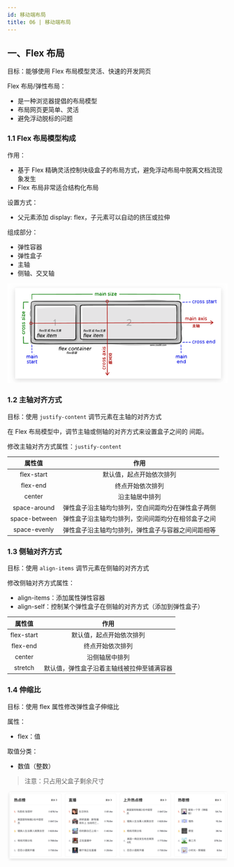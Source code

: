 ```yaml
---
id: 移动端布局
title: 06 | 移动端布局
---
```


## 一、Flex 布局

目标：能够使用 Flex 布局模型灵活、快速的开发网页

Flex 布局/弹性布局：

- 是一种浏览器提倡的布局模型
- 布局网页更简单、灵活
- 避免浮动脱标的问题

### 1.1 Flex 布局模型构成

作用：

- 基于 Flex 精确灵活控制块级盒子的布局方式，避免浮动布局中脱离文档流现象发生
- Flex 布局非常适合结构化布局

设置方式：

- 父元素添加 display: flex，子元素可以自动的挤压或拉伸

组成部分：

- 弹性容器
- 弹性盒子
- 主轴
- 侧轴、交叉轴

![web_study_35](../../assets/Web/Study/web_study_35.png)

### 1.2 主轴对齐方式

目标：使用 `justify-content` 调节元素在主轴的对齐方式

在 Flex 布局模型中，调节主轴或侧轴的对齐方式来设置盒子之间的 间距。

修改主轴对齐方式属性：`justify-content`

|    属性值     |                        作用                        |
| :-----------: | :------------------------------------------------: |
|  flex-start   |              默认值，起点开始依次排列              |
|   flex-end    |                  终点开始依次排列                  |
|    center     |                   沿主轴居中排列                   |
| space-around  | 弹性盒子沿主轴均匀排列，空白间距均分在弹性盒子两侧 |
| space-between | 弹性盒子沿主轴均匀排列，空间间距均分在相邻盒子之间 |
| space-evenly  | 弹性盒子沿主轴均匀排列，弹性盒子与容器之间间距相等 |



### 1.3 侧轴对齐方式

目标：使用 `align-items` 调节元素在侧轴的对齐方式

修改侧轴对齐方式属性：

- align-items：添加属性弹性容器
- align-self：控制某个弹性盒子在侧轴的对齐方式（添加到弹性盒子）

|   属性值   |                    作用                    |
| :--------: | :----------------------------------------: |
| flex-start |          默认值，起点开始依次排列          |
|  flex-end  |              终点开始依次排列              |
|   center   |               沿侧轴居中排列               |
|  stretch   | 默认值，弹性盒子沿着主轴线被拉伸至铺满容器 |



### 1.4 伸缩比

目标：使用 flex 属性修改弹性盒子伸缩比

属性：

- flex：值

取值分类：

- 数值（整数）

> 注意：只占用父盒子剩余尺寸

![web_study_36](../../assets/Web/Study/web_study_36.png)